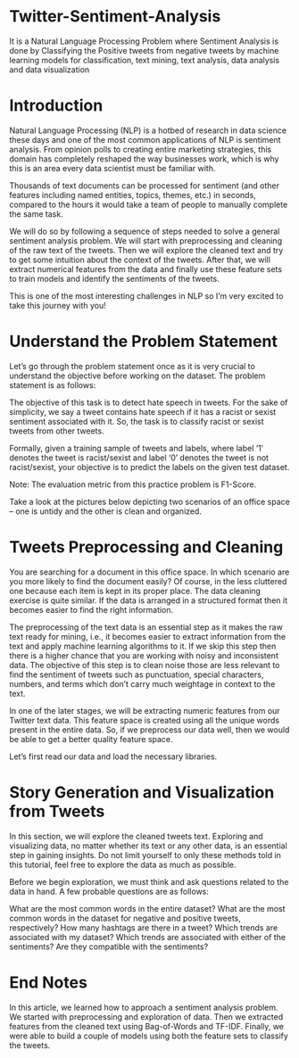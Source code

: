 # Twitter-Sentiment-Analysis
It is a Natural Language Processing Problem where Sentiment Analysis is done by Classifying the Positive tweets from negative tweets by machine learning models for classification,  text mining, text analysis, data analysis and data visualization

# Introduction

Natural Language Processing (NLP) is a hotbed of research in data science these days and one of the most common applications of NLP is sentiment analysis. From opinion polls to creating entire marketing strategies, this domain has completely reshaped the way businesses work, which is why this is an area every data scientist must be familiar with.

Thousands of text documents can be processed for sentiment (and other features including named entities, topics, themes, etc.) in seconds, compared to the hours it would take a team of people to manually complete the same task. 

We will do so by following a sequence of steps needed to solve a general sentiment analysis problem. We will start with preprocessing and cleaning of the raw text of the tweets. Then we will explore the cleaned text and try to get some intuition about the context of the tweets. After that, we will extract numerical features from the data and finally use these feature sets to train models and identify the sentiments of the tweets.

This is one of the most interesting challenges in NLP so I’m very excited to take this journey with you!

# Understand the Problem Statement

Let’s go through the problem statement once as it is very crucial to understand the objective before working on the dataset. The problem statement is as follows:

The objective of this task is to detect hate speech in tweets. For the sake of simplicity, we say a tweet contains hate speech if it has a racist or sexist sentiment associated with it. So, the task is to classify racist or sexist tweets from other tweets.

Formally, given a training sample of tweets and labels, where label ‘1’ denotes the tweet is racist/sexist and label ‘0’ denotes the tweet is not racist/sexist, your objective is to predict the labels on the given test dataset.

Note: The evaluation metric from this practice problem is F1-Score.

Take a look at the pictures below depicting two scenarios of an office space – one is untidy and the other is clean and organized. 

# Tweets Preprocessing and Cleaning

You are searching for a document in this office space. In which scenario are you more likely to find the document easily? Of course, in the less cluttered one because each item is kept in its proper place. The data cleaning exercise is quite similar. If the data is arranged in a structured format then it becomes easier to find the right information.

The preprocessing of the text data is an essential step as it makes the raw text ready for mining, i.e., it becomes easier to extract information from the text and apply machine learning algorithms to it. If we skip this step then there is a higher chance that you are working with noisy and inconsistent data. The objective of this step is to clean noise those are less relevant to find the sentiment of tweets such as punctuation, special characters, numbers, and terms which don’t carry much weightage in context to the text.

In one of the later stages, we will be extracting numeric features from our Twitter text data. This feature space is created using all the unique words present in the entire data. So, if we preprocess our data well, then we would be able to get a better quality feature space.

Let’s first read our data and load the necessary libraries.

# Story Generation and Visualization from Tweets

In this section, we will explore the cleaned tweets text. Exploring and visualizing data, no matter whether its text or any other data, is an essential step in gaining insights. Do not limit yourself to only these methods told in this tutorial, feel free to explore the data as much as possible.

Before we begin exploration, we must think and ask questions related to the data in hand. A few probable questions are as follows:

What are the most common words in the entire dataset?
What are the most common words in the dataset for negative and positive tweets, respectively?
How many hashtags are there in a tweet?
Which trends are associated with my dataset?
Which trends are associated with either of the sentiments? Are they compatible with the sentiments?

# End Notes

In this article, we learned how to approach a sentiment analysis problem. We started with preprocessing and exploration of data. Then we extracted features from the cleaned text using Bag-of-Words and TF-IDF. Finally, we were able to build a couple of models using both the feature sets to classify the tweets.


